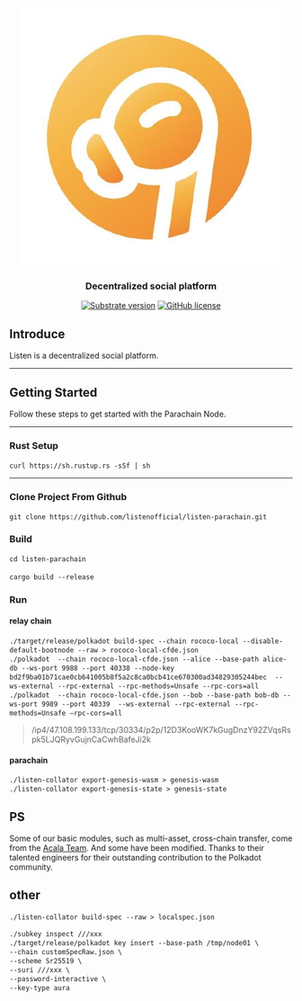 <p align="center">
  <img src="docs/listen-logo.jpeg?raw=true" alt="image"/>
</p>

<h3 align="center">Decentralized social platform</h3>

<div align="center">


[![Substrate version](https://img.shields.io/badge/Substrate-3.0.0-brightgreen?logo=Parity%20Substrate)](https://substrate.dev/)
[![GitHub license](https://img.shields.io/badge/license-MIT%2FApache2-blue)](LICENSE)

</div>

## Introduce
Listen is a decentralized social platform.
***
## Getting Started
Follow these steps to get started with the Parachain Node.
***
### Rust Setup
`curl https://sh.rustup.rs -sSf | sh`
***
### Clone Project From Github
```buildoutcfg
git clone https://github.com/listenofficial/listen-parachain.git
```
### Build
```buildoutcfg
cd listen-parachain

cargo build --release
```

### Run
#### relay chain
```
./target/release/polkadot build-spec --chain rococo-local --disable-default-bootnode --raw > rococo-local-cfde.json
./polkadot  --chain rococo-local-cfde.json --alice --base-path alice-db --ws-port 9988 --port 40338 --node-key bd2f9ba01b71cae0cb641005b8f5a2c8ca0bcb41ce670300ad34829305244bec  --ws-external --rpc-external --rpc-methods=Unsafe --rpc-cors=all
./polkadot  --chain rococo-local-cfde.json --bob --base-path bob-db --ws-port 9989 --port 40339  --ws-external --rpc-external --rpc-methods=Unsafe –rpc-cors=all
```
> /ip4/47.108.199.133/tcp/30334/p2p/12D3KooWK7kGugDnzY92ZVqsRspk5LJQRyvGujnCaCwhBafeJi2k
#### parachain
```buildoutcfg
./listen-collator export-genesis-wasm > genesis-wasm
./listen-collator export-genesis-state > genesis-state
```
## PS
Some of our basic modules, such as multi-asset, cross-chain transfer, come from the [Acala Team](https://github.com/AcalaNetwork/Acala). And some have been modified. Thanks to their talented engineers for their outstanding contribution to the Polkadot community.

## other
```buildoutcfg
./listen-collator build-spec --raw > localspec.json
```
```buildoutcfg
./subkey inspect ///xxx
./target/release/polkadot key insert --base-path /tmp/node01 \
--chain customSpecRaw.json \
--scheme Sr25519 \
--suri ///xxx \
--password-interactive \
--key-type aura
```




